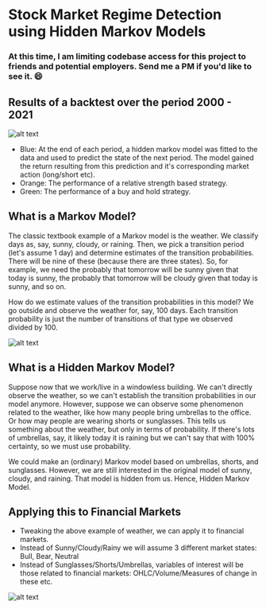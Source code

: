 # Stock Market Regime Detection using Hidden Markov Models

### At this time, I am limiting codebase access for this project to friends and potential employers. Send me a PM if you'd like to see it. :smile:

## Results of a backtest over the period 2000 - 2021

![alt text](https://github.com/andrewritchie05/Stock_Market_Regime_Detection/blob/main/Strategy_Comparison.png?raw=true)

-  Blue: At the end of each period, a hidden markov model was fitted to the data and used to predict the state of the next period. The model gained the return resulting from this prediction and it's corresponding market action (long/short etc).
- Orange: The performance of a relative strength based strategy.
- Green: The performance of a buy and hold strategy.

## What is a Markov Model?

The classic textbook example of a Markov model is the weather. We classify days as, say, sunny, cloudy, or raining. Then, we pick a transition period (let's assume 1 day) and determine estimates of the transition probabilities. There will be nine of these (because there are three states). So, for example, we need the probably that tomorrow will be sunny given that today is sunny, the probably that tomorrow will be cloudy given that today is sunny, and so on.

How do we estimate values of the transition probabilities in this model? We go outside and observe the weather for, say, 100 days. Each transition probability is just the number of transitions of that type we observed divided by 100. 

![alt text](https://github.com/andrewritchie05/Stock_Market_Regime_Detection/blob/main/Picture1.png?raw=true)

## What is a Hidden Markov Model?

Suppose now that we work/live in a windowless building. We can't directly observe the weather, so we can't establish the transition probabilities in our model anymore. However, suppose we can observe some phenomenon related to the weather, like how many people bring umbrellas to the office. Or how may people are wearing shorts or sunglasses. This tells us something about the weather, but only in terms of probability. If there's lots of umbrellas, say, it likely today it is raining but we can't say that with 100% certainty, so we must use probability.

We could make an (ordinary) Markov model based on umbrellas, shorts, and sunglasses. However, we are still interested in the original model of sunny, cloudy, and raining. That model is hidden from us. Hence, Hidden Markov Model.

## Applying this to Financial Markets

- Tweaking the above example of weather, we can apply it to financial markets. 
- Instead of Sunny/Cloudy/Rainy we will assume 3 different market states: Bull, Bear, Neutral
-	Instead of Sunglasses/Shorts/Umbrellas, variables of interest will be those related to financial markets: OHLC/Volume/Measures of change in these etc.

![alt text](https://github.com/andrewritchie05/Stock_Market_Regime_Detection/blob/main/Picture2.png?raw=true)




